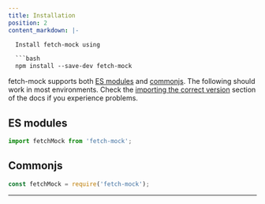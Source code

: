 ```yaml
---
title: Installation
position: 2
content_markdown: |-

  Install fetch-mock using

  ```bash
  npm install --save-dev fetch-mock
  ```

  fetch-mock supports both [ES modules](https://developer.mozilla.org/en-US/docs/Web/JavaScript/Guide/Modules) and [commonjs](https://requirejs.org/docs/commonjs.html). The following should work in most environments. Check the [importing the correct version](#usageimporting) section of the docs if you experience problems.

  ## ES modules
  ```js
  import fetchMock from 'fetch-mock';
  ```

  ## Commonjs
  ```js
  const fetchMock = require('fetch-mock');
  ```
---
```

